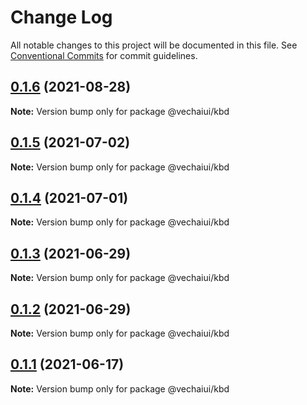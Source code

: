 # Change Log

All notable changes to this project will be documented in this file.
See [Conventional Commits](https://conventionalcommits.org) for commit guidelines.

## [0.1.6](https://github.com/vechai/vechaiui/compare/@vechaiui/kbd@0.1.5...@vechaiui/kbd@0.1.6) (2021-08-28)

**Note:** Version bump only for package @vechaiui/kbd





## [0.1.5](https://github.com/vechai/vechaiui/compare/@vechaiui/kbd@0.1.4...@vechaiui/kbd@0.1.5) (2021-07-02)

**Note:** Version bump only for package @vechaiui/kbd





## [0.1.4](https://github.com/vechai/vechaiui/compare/@vechaiui/kbd@0.1.3...@vechaiui/kbd@0.1.4) (2021-07-01)

**Note:** Version bump only for package @vechaiui/kbd





## [0.1.3](https://github.com/vechai/vechaiui/compare/@vechaiui/kbd@0.1.2...@vechaiui/kbd@0.1.3) (2021-06-29)

**Note:** Version bump only for package @vechaiui/kbd





## [0.1.2](https://github.com/vechai/vechaiui/compare/@vechaiui/kbd@0.1.1...@vechaiui/kbd@0.1.2) (2021-06-29)

**Note:** Version bump only for package @vechaiui/kbd





## [0.1.1](https://github.com/vechai/vechaiui/compare/@vechaiui/kbd@0.1.0...@vechaiui/kbd@0.1.1) (2021-06-17)

**Note:** Version bump only for package @vechaiui/kbd
